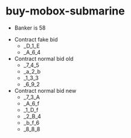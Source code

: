 # buy-mobox-submarine

-   Banker is 58

*   Contract fake bid
    -   \_D_1_E
    -   \_A_6_4
*   Contract normal bid old
    -   \_7_4_5
    -   \_a_2_b
    -   \_1_3_3
    -   \_6_9_2
*   Contract normal bid new
    -   \_7_3_A
    -   \_A_6_f
    -   \_1_D_f
    -   \_2_B_4
    -   \_b_f_6
    -   \_8_8_8
